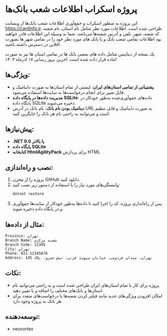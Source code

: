 
# پروژه اسکراب اطلاعات شعب بانک‌ها

این پروژه به منظور اسکراب و جمع‌آوری اطلاعات شعب بانک‌ها از وبسایت https://cardinfo.ir  طراحی شده است. اطلاعات مورد نظر شامل نام استان، نام شعبه، کد شعبه، شهر، تلفن و آدرس شعبه‌ها می‌باشد.
شما به وسیله این اطلاعات قادر خواهید بود اطلاعات تمامی شعب بانک  و یا بانک های مورد نظر خود را در تمامی شهر ها بصورت افلاین در دسترس داشته باشید.

یک نسخه از دیتابیس شامل داده های بعضی بانک ها در تمامی استان ها نیز به صورت اماده قرار داده شده است.
اخرین بروز رسانی ۱۷ اذرماه ۱۴۰۳


## ویژگی‌ها:

- **پشتیبانی از تمامی استان‌های ایران**: لیستی از تمام استان‌ها به صورت داینامیک و قابل تغییر برای انجام درخواست‌ها به سایت‌ها استفاده می‌شود.
- **مدیریت داده‌ها در پایگاه داده SQLite**: داده‌های جمع‌آوری‌شده به‌طور خودکار در پایگاه داده SQLite ذخیره می‌شوند.
- **دینامیک بودن نام بانک**: نام بانک در آدرس URL به صورت داینامیک و قابل تنظیم است و می‌توانید به راحتی نام هر بانک را جایگزین کنید.

## پیش‌نیازها:
- **.NET 9.0 یا بالاتر**
- **پایگاه داده SQLite**
- **کتابخانه HtmlAgilityPack** برای پردازش HTML

## نصب و راه‌اندازی:

1. پروژه را از مخزن GitHub دانلود کنید.
2. وابستگی‌های مورد نیاز را با استفاده از دستور زیر نصب کنید:
   ```bash
   dotnet restore
   ```
3. پس از راه‌اندازی پروژه، کد را اجرا کنید تا داده‌ها به‌طور خودکار از سایت‌ها جمع‌آوری و در پایگاه داده ذخیره شوند.

## مثال از داده‌ها:
```
Province: تهران
Branch Name: شعبه مرکزی
Branch Code: 12345
City: تهران
Phone: 021-12345678
Address: تهران، میدان فردوسی، خیابان سپهبد قرنی، نبش خسرو، پلاک 145
```

## نکات:
- پروژه برای کار با تمام استان‌های ایران طراحی شده است و به راحتی می‌توانید نام استان‌ها و بانک‌های مختلف را اضافه و یا تغییر دهید.
- امکان افزودن ویژگی‌های جدید مانند فیلتر کردن شعبه‌ها یا درخواست‌های متعدد برای هر بانک به پروژه وجود دارد.

## توسعه‌دهنده:
- neovortex
